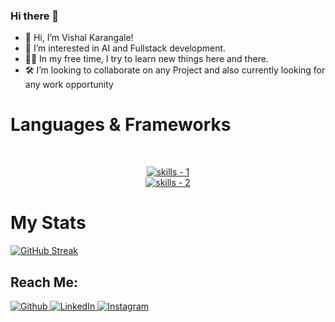 ### Hi there 👋

<!--
**vishalrk1/vishalrk1** is a ✨ _special_ ✨ repository because its `README.md` (this file) appears on your GitHub profile.-->
<!-- <p align="center">
  <img src="images/working.gif" width=300>
  <br /><br />
</p> -->

- 👋 Hi, I’m Vishal Karangale!
- 👀 I’m interested in AI and Fullstack development.
- 👩‍🍳 In my free time, I try to learn new things here and there.
- 🛠 I’m looking to collaborate on any Project and also currently looking for any work opportunity

# Languages & Frameworks
<br />
<p align="center">
  <a href="https://skillicons.dev">
      <!-- first row -->
      <picture>
          <source media="(prefers-color-scheme: dark)" srcset="https://skillicons.dev/icons?i=python%2Cjavascript%2Ctypescript%2Creact%2Cnextjs%2Cvite%2Ccss%2Chtml%2Cstyledcomponents%2Ctailwindcss%2C&theme=dark" />
<source media="(prefers-color-scheme: light), (prefers-color-scheme: no-preference)" srcset="https://skillicons.dev/iconsi=python%2Cjavascript%2Ctypescript%2Creact%2Cnextjs%2Cvite%2Ccss%2Chtml%2Cstyledcomponents%2Ctailwindcss%2C&theme=light" />
          <img src="https://skillicons.dev/icons?i=git%2Creact%2Cnodejs%2Cgithub%2Cpython%2Cvue%2Cjavascript%2Ccss%2Cwordpress%2Cpr%2Cexpress%2Cstyledcomponents%2Cnextjs&theme=light" alt="skills - 1" />
        </picture>
          <br />
          <picture>
            <source media="(prefers-color-scheme: dark)" srcset="https://skillicons.dev/icons?i=django%2Credux%2Cflutter%2Cpytorch%2Ctensorflow%2Cae%2Cpr%2Cgit&theme=dark" />
            <source media="(prefers-color-scheme: light), (prefers-color-scheme: no-preference)" srcset="https://skillicons.dev/icons?i=django%2Credux%2Cflutter%2Cpytorch%2Ctensorflow%2Cae%2Cpr%2Cgit&theme=light" />
            <img src="https://skillicons.dev/icons?i=django%2Credux%2Cflutter%2Cpytorch%2Ctensorflow%2Cae%2Cpr%2Cgit&theme=light" alt="skills - 2" />
        </picture>

  </a>
</p>

# My Stats
[![GitHub Streak](http://github-readme-streak-stats.herokuapp.com?user=vishalrk1&theme=dark&background=000000)](https://git.io/streak-stats)

## Reach Me:

<p align="start">
    <a href="https://github.com/vishalrk1" target="_blank">
        <img src="https://img.shields.io/badge/-Github-000?logo=github&style=for-the-badge&logoColor=white&color=black" alt="Github" />
    </a>
<!--     <a href="https://twitter.com/ArizArmeidi" target="_blank">
        <img src="https://img.shields.io/badge/-Twitter-2CA5E0?logo=twitter&style=for-the-badge&logoColor=white&color=black" alt="Twitter" />
    </a> -->
    <a href="https://www.linkedin.com/in/vishal-karangale-126492216/" target="_blank">
        <img src="https://img.shields.io/badge/-LinkedIn-0077B5?logo=linkedin&style=for-the-badge&logoColor=white&color=black" alt="LinkedIn" />
    </a>
     <a href="https://www.instagram.com/vishal_rk1/" target="_blank">
       <img src="https://img.shields.io/badge/instagram-%2312100E.svg?&style=for-the-badge&logo=instagram&logoColor=white&color=black" alt="Instagram" />
    </a>
</p>

